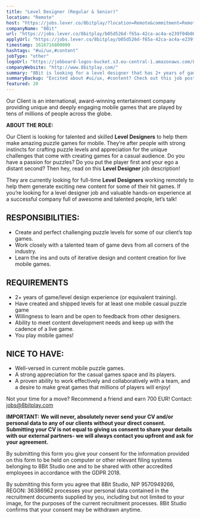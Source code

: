 ```yaml
---
title: "Level Designer (Regular & Senior)"
location: "Remote"
host: "https://jobs.lever.co/8bitplay/?location=Remote&commitment=Remote"
companyName: "8Bit"
url: "https://jobs.lever.co/8bitplay/b05d526d-f65a-42ca-ac4a-e239f04b08cf"
applyUrl: "https://jobs.lever.co/8bitplay/b05d526d-f65a-42ca-ac4a-e239f04b08cf/apply"
timestamp: 1616716800000
hashtags: "#ui/ux,#content"
jobType: "other"
logoUrl: "https://jobboard-logos-bucket.s3.eu-central-1.amazonaws.com/8bit"
companyWebsite: "http://www.8bitplay.com/"
summary: "8Bit is looking for a level designer that has 2+ years of game/level design experience."
summaryBackup: "Excited about #ui/ux, #content? Check out this job post!"
featured: 20
---
```


Our Client is an international, award-winning entertainment company providing unique and deeply engaging mobile games that are played by tens of millions of people across the globe. 

**ABOUT THE ROLE:**

Our Client is looking for talented and skilled **Level Designers** to help them make amazing puzzle games for mobile. They’re after people with strong instincts for crafting puzzle levels and appreciation for the unique challenges that come with creating games for a casual audience. Do you have a passion for puzzles? Do you put the player first and your ego a distant second? Then hey, read on this **Level Designer** job description!

They are currently looking for full-time **Level** **Designers** working remotely to help them generate exciting new content for some of their hit games. If you’re looking for a level designer job and valuable hands-on experience at a successful company full of awesome and talented people, let’s talk!

## RESPONSIBILITIES:

*   Create and perfect challenging puzzle levels for some of our client’s top games.
*   Work closely with a talented team of game devs from all corners of the industry.
*   Learn the ins and outs of iterative design and content creation for live mobile games.

## REQUIREMENTS

*   2+ years of game/level design experience (or equivalent training).
*   Have created and shipped levels for at least one mobile casual puzzle game
*   Willingness to learn and be open to feedback from other designers.
*   Ability to meet content development needs and keep up with the cadence of a live game.
*   You play mobile games!

## NICE TO HAVE:

*   Well-versed in current mobile puzzle games.
*   A strong appreciation for the casual games space and its players.
*   A proven ability to work effectively and collaboratively with a team, and a desire to make great games that millions of players will enjoy!

Not your time for a move? Recommend a friend and earn 700 EUR! Contact: jobs@8bitplay.com

**IMPORTANT:** **We will never, absolutely never send your CV and/or personal data to any of our clients without your direct consent. Submitting your CV is not equal to giving us consent to share your details with our external partners- we will always contact you upfront and ask for your agreement.**

By submitting this form you give your consent for the information provided on this form to be held on computer or other relevant filing systems belonging to 8Bit Studio one and to be shared with other accredited employees in accordance with the GDPR 2018.

By submitting this form you agree that 8Bit Studio, NIP 9570949266, REGON: 36386962 processes your personal data contained in the recruitment documents supplied by you, including but not limited to your image, for the purposes of the current recruitment processes. 8Bit Studio confirms that your consent may be withdrawn anytime.
